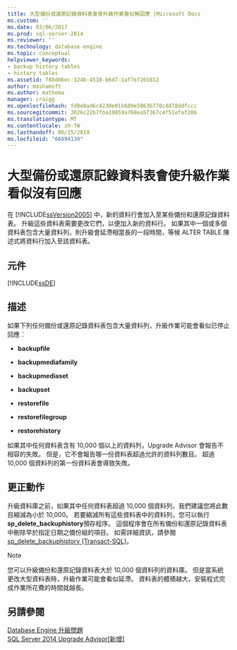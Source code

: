 ```yaml
---
title: 大型備份或還原記錄資料表會使升級作業看似無回應 |Microsoft Docs
ms.custom: ''
ms.date: 03/06/2017
ms.prod: sql-server-2014
ms.reviewer: ''
ms.technology: database-engine
ms.topic: conceptual
helpviewer_keywords:
- backup history tables
- history tables
ms.assetid: f88d86ec-324b-4518-b6d7-1af7e7265812
author: mashamsft
ms.author: mathoma
manager: craigg
ms.openlocfilehash: fd0e8ad6c4230e01b689e5863b770cdd78ddfccc
ms.sourcegitcommit: 3026c22b7fba19059a769ea5f367c4f51efaf286
ms.translationtype: MT
ms.contentlocale: zh-TW
ms.lasthandoff: 06/15/2019
ms.locfileid: "66094130"
---
```

# <a name="large-backup-or-restore-history-tables-make-upgrade-appear-to-not-respond"></a>大型備份或還原記錄資料表會使升級作業看似沒有回應
  在 [!INCLUDE[ssVersion2005](../../includes/ssversion2005-md.md)] 中，新的資料行會加入至某些備份和還原記錄資料表。 升級這些資料表需要更改它們，以便加入新的資料行。 如果其中一個或多個資料表包含大量資料列，則升級會延滯相當長的一段時間，等候 ALTER TABLE 陳述式將資料行加入至該資料表。  
  
## <a name="component"></a>元件  
 [!INCLUDE[ssDE](../../includes/ssde-md.md)]  
  
## <a name="description"></a>描述  
 如果下列任何備份或還原記錄資料表包含大量資料列，升級作業可能會看似已停止回應：  
  
-   **backupfile**  
  
-   **backupmediafamily**  
  
-   **backupmediaset**  
  
-   **backupset**  
  
-   **restorefile**  
  
-   **restorefilegroup**  
  
-   **restorehistory**  
  
 如果其中任何資料表含有 10,000 個以上的資料列，Upgrade Advisor 會報告不相容的失敗。 但是，它不會報告哪一份資料表超過允許的資料列數目。 超過 10,000 個資料列的第一份資料表會導致失敗。  
  
## <a name="corrective-action"></a>更正動作  
 升級資料庫之前，如果其中任何資料表超過 10,000 個資料列，我們建議您將此數目縮減為小於 10,000。 若要縮減所有這些資料表中的資料列，您可以執行**sp_delete_backuphistory**預存程序。 這個程序會在所有備份和還原記錄資料表中刪除早於指定日期之備份組的項目。 如需詳細資訊，請參閱 [sp_delete_backuphistory &#40;Transact-SQL&#41;](/sql/relational-databases/system-stored-procedures/sp-delete-backuphistory-transact-sql)。  
  
> [!NOTE]  
>  您可以升級備份和還原記錄資料表大於 10,000 個資料列的資料庫。 但是當系統更改大型資料表時，升級作業可能會看似延滯。 資料表的體積越大，安裝程式完成作業所花費的時間就越長。  
  
## <a name="see-also"></a>另請參閱  
 [Database Engine 升級問題](../../../2014/sql-server/install/database-engine-upgrade-issues.md)   
 [SQL Server 2014 Upgrade Advisor&#91;新增&#93;](sql-server-2014-upgrade-advisor.md)  
  
  
